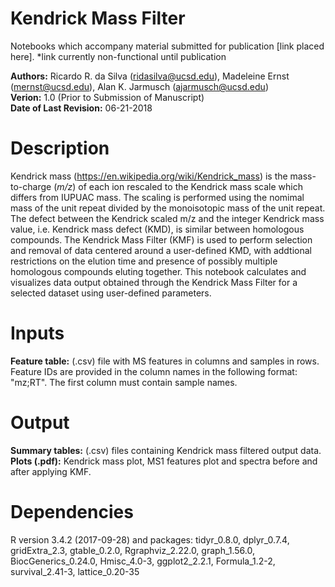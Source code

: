 # Kendrick Mass Filter
Notebooks which accompany material submitted for publication [link placed here]. *link currently non-functional until publication

**Authors:** Ricardo R. da Silva (ridasilva@ucsd.edu), Madeleine Ernst (mernst@ucsd.edu), Alan K. Jarmusch (ajarmusch@ucsd.edu) <br>
**Verion:** 1.0 (Prior to Submission of Manuscript) <br>
**Date of Last Revision:** 06-21-2018 <br>

# Description
Kendrick mass (https://en.wikipedia.org/wiki/Kendrick_mass) is the mass-to-charge (*m/z*) of each ion rescaled to the Kendrick mass scale which differs from IUPUAC mass. The scaling is performed using the nomimal mass of the unit repeat divided by the monoisotopic mass of the unit repeat. The defect between the Kendrick scaled m/z and the integer Kendrick mass value, i.e. Kendrick mass defect (KMD), is similar between homologous compounds. The Kendrick Mass Filter (KMF) is used to perform selection and removal of data centered around a user-defined KMD, with addtional restrictions on the elution time and presence of possibly multiple homologous compounds eluting together. This notebook calculates and visualizes data output obtained through the Kendrick Mass Filter for a selected dataset using user-defined parameters.

# Inputs
**Feature table:** (.csv) file with MS features in columns and samples in rows. Feature IDs are provided in the column names in the following format: "mz;RT". The first column must contain sample names.

# Output 
**Summary tables:** (.csv) files containing Kendrick mass filtered output data.
**Plots (.pdf):** Kendrick mass plot, MS1 features plot and spectra before and after applying KMF.

# Dependencies
R version 3.4.2 (2017-09-28) and packages: tidyr_0.8.0, dplyr_0.7.4, gridExtra_2.3, gtable_0.2.0, Rgraphviz_2.22.0, graph_1.56.0, BiocGenerics_0.24.0, Hmisc_4.0-3, ggplot2_2.2.1, Formula_1.2-2, survival_2.41-3, lattice_0.20-35
